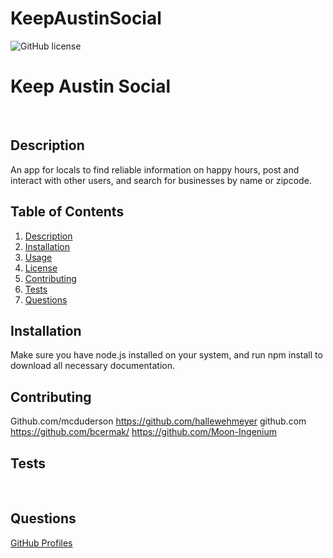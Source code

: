 # KeepAustinSocial
![GitHub license](https://img.shields.io/badge/license-None-Black.svg)
  # Keep Austin Social
​
  ## Description
  An app for locals to find reliable information on happy hours, post and interact with other users, and search for businesses by name or zipcode.
​
  ## Table of Contents
  1. [Description](#description)
  2. [Installation](#installation)
  3. [Usage](#usage)
  4. [License](#license)
  5. [Contributing](#contributing)
  6. [Tests](#tests)
  7. [Questions](#questions)
​
  ## Installation
  Make sure you have node.js installed on your system, and run npm install to download all necessary documentation.
​
​
  ## Contributing
  Github.com/mcduderson https://github.com/hallewehmeyer github.com https://github.com/bcermak/ https://github.com/Moon-Ingenium
​
  ## Tests
  
​
  ## Questions
  <a href="https://github.com/Github.com/mcduderson https://github.com/hallewehmeyer https://github.com/bcermak/ https://github.com/Moon-Ingenium">GitHub Profiles</a>
  <br>

